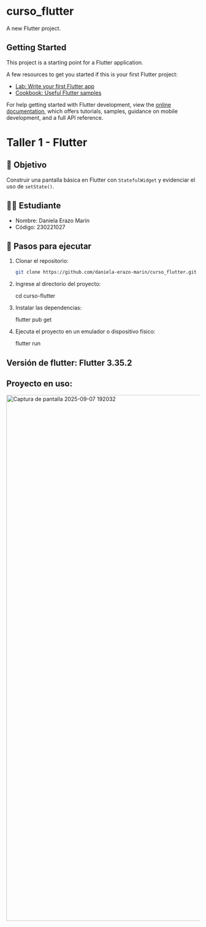 # curso_flutter

A new Flutter project.

## Getting Started

This project is a starting point for a Flutter application.

A few resources to get you started if this is your first Flutter project:

- [Lab: Write your first Flutter app](https://docs.flutter.dev/get-started/codelab)
- [Cookbook: Useful Flutter samples](https://docs.flutter.dev/cookbook)

For help getting started with Flutter development, view the
[online documentation](https://docs.flutter.dev/), which offers tutorials,
samples, guidance on mobile development, and a full API reference.

# Taller 1 - Flutter

## 🎯 Objetivo
Construir una pantalla básica en Flutter con `StatefulWidget` y evidenciar el uso de `setState()`.

## 👩‍🎓 Estudiante
- Nombre: Daniela Erazo Marín
- Código: 230221027

## 🚀 Pasos para ejecutar
1. Clonar el repositorio:
   ```bash
   git clone https://github.com/daniela-erazo-marin/curso_flutter.git

2. Ingrese al directorio del proyecto:

   cd curso-flutter


3. Instalar las dependencias:

   flutter pub get


4. Ejecuta el proyecto en un emulador o dispositivo físico:

   flutter run

## Versión de flutter: Flutter 3.35.2


## Proyecto en uso:

<img width="654" height="1371" alt="Captura de pantalla 2025-09-07 192032" src="https://github.com/user-attachments/assets/a3c8c259-a244-4a99-a07a-4211fa249400" />



